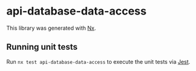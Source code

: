 # api-database-data-access

This library was generated with [Nx](https://nx.dev).

## Running unit tests

Run `nx test api-database-data-access` to execute the unit tests via [Jest](https://jestjs.io).
